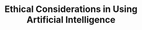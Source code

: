 ---
name: Rasmus S Nielsen
email: With questions for industry mentors, email Suraj
photo: assets/images/rasmus-nielsen.jpeg
website: https://www.linkedin.com/in/rasmus-sloth-nielsen-1315557/
domain: A10
title: Ethical Considerations in Using Artificial Intelligence
bio: "Deloitte Senior Manager/Specialist Leader leading Deloitte's Trustworthy AI product and service offering on applying ethical principles in the development, validation and use of Artificial Intelligence. Background within economics, financial services, banking and capital market as an industry practitioner as well as professional advisor, and is currently advising several U.S. Government agencies on AI and ethical AI."
description: "There is a growing societal concern over the potential and real negative effects of AI, particularly in terms of fairness and explainability. This concern is considered in this course where students will study high-profile cases of algorithmic discrimination, explore different definitions and metrics of AI fairness, and understand their practical implications. The challenge lies in translating these complex concepts into real-world applications, training students to independently analyze AI fairness and explainability, and emphasizing the societal impact of these issues. The course aims to equip students with skills to assess algorithmic fairness, understand data limitations, and apply bias mitigation techniques in AI models.
Students will explore the ethical dimensions of artificial intelligence (AI), with a specific focus on fairness assessments and bias mitigation. This course integrates practical workshops, case studies, include IBM AI Fairness 360 Model Overview and the evaluation of model bias using Medical Expenditure data. Through lectures, workshops, readings, and hands-on projects, students will gain an understanding of how to assess algorithmic fairness, measure fairness metrics, and identify the limitations of data in capturing fairness. They will also learn techniques for mitigating bias in AI models through pre-, in-, and post-processing. The course will emphasize real-world applications and the impact of ethical AI considerations on different stakeholders. Students will engage in replication projects and independent analyses to develop their skills in fairness assessments and bias mitigation."
summer: "Review the following tools and documents:
<ul><li>NIST AI Risk Management Framework <a href='https://www.nist.gov/itl/ai-risk-management-frameworkv'>https://www.nist.gov/itl/ai-risk-management-frameworkv</a></li>
<li>Deloitte Trustworthy AI Framework: <a href='https://www2.deloitte.com/us/en/pages/deloitte-analytics/solutions/ethics-of-ai-framework.html'>https://www2.deloitte.com/us/en/pages/deloitte-analytics/solutions/ethics-of-ai-framework.html</a></li>
<li>IBM Fair 360 Toolkit: <a href='https://aif360.mybluemix.net/'>https://aif360.mybluemix.net/</a></li></ul>
Links to Work by Previous Capstone Students
<ul><li><a href='https://grizlucks.github.io/DSC180B-CapstoneFinalProject/'>https://grizlucks.github.io/DSC180B-CapstoneFinalProject/</a></li>
<li><a href='https://ptse8204.github.io/flightpricebias/'>https://ptse8204.github.io/flightpricebias/</a></li></ul>"
oldstudent: grizlucks.github.io/DSC180B-CapstoneFinalProject/
prerequisites: None
time: Friday 11AM-12PM, Zoom
style: "The capstone program is based in active participation from all students. The mentors will provide overall guidance, and a high level of student independence is required. Highlights:
<ul>
<li>Understand the implications of the impossibility theorem for organizations employing AI</li>
<li>Develop ethical AI models considering data-specific issues and fairness metrics</li>
<li>Explore pre, in, and postprocessing techniques for mitigating fairness issues</li>
<li>Analyze the impact of non-technical considerations on the ethical impacts of AI</li>
<li>Investigate ethical considerations across different industries and AI techniques</li>
<li>Examine the perspectives of stakeholders and the implications of false classifications</li>
<li>Utilize the AI Fairness 360 Model and Medical Expenditure data for practical projects</li>
<li>Gain insights into data science project management and collaboration within AI teams</li>
</ul>"
seats: 10
tag: Causal Inference and Fairness
industry: Deloitte
---